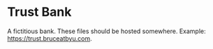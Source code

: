 # Trust Bank

A fictitious bank.
These files should be hosted somewhere.
Example: https://trust.bruceatbyu.com.

